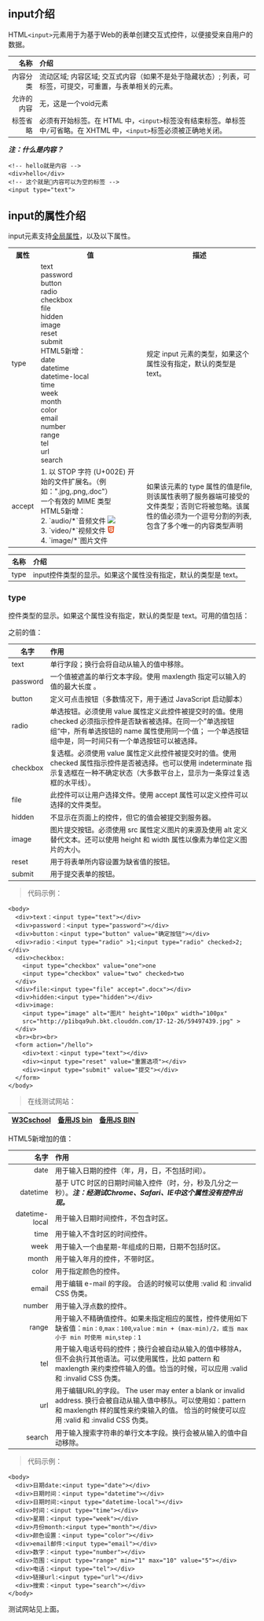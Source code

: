 ## input介绍    

HTML`<input>`元素用于为基于Web的表单创建交互式控件，以便接受来自用户的数据。    

| 名称       | 介绍         |
|----------:|:--------------|
| 内容分类    | 流动区域; 内容区域; 交互式内容（如果不是处于隐藏状态）; 列表，可标签，可提交，可重置，与表单相关的元素。 |
| 允许的内容  | 无，这是一个void元素 |
| 标签省略    | 必须有开始标签。在 HTML 中，`<input>`标签没有结束标签。单标签中`/`可省略。在 XHTML 中，`<input>`标签必须被正确地关闭。|       

***注：什么是内容？***   
```
<!-- hello就是内容 -->
<div>hello</div>
<!-- 这个就是内容可以为空的标签 -->
<input type="text">
```



## input的属性介绍   

input元素支持[全局属性](https://developer.mozilla.org/zh-CN/docs/Web/HTML/Global_attributes)，以及以下属性。     

<table>
    <tr>
        <th>属性</th>
        <th>值</th>
        <th>描述</th>
    </tr>
    <tr>
        <td>type </td>
        <td>
          text  <br>
          password  <br>
          button  <br>
          radio   <br>
          checkbox   <br>
          file   <br>
          hidden   <br>
          image   <br>
          reset   <br>
          submit   <br>
          HTML5新增：  <br>
          date   <br>
          datetime   <br>
          datetime-local  <br>
          time    <br>
          week    <br>
          month    <br>
          color    <br>
          email    <br>
          number    <br>
          range    <br>
          tel <br>
          url <br>
          search <br>
        </td>
        <td>规定 input 元素的类型，如果这个属性没有指定，默认的类型是 text。</td>
    </tr>
    <tr>
      <td>accept</td>
      <td>
        1. 以 STOP 字符 (U+002E) 开始的文件扩展名。（例如：".jpg,.png,.doc"） <br>
        一个有效的 MIME 类型 <br>
        HTML5新增：  <br>
        2. `audio/*`音频文件 <img src="https://yulilong.github.io/web-doc/img/HTML5-icon.jpg" height="15px"> <br>
        3. `video/*`视频文件 <img src="https://github.com/yulilong/web-doc/blob/master/img/HTML5-icon.jpg" height="15px"> <br>
        4. `image/*`图片文件 <br>
      </td>
      <td>如果该元素的 type 属性的值是file,则该属性表明了服务器端可接受的文件类型；否则它将被忽略。该属性的值必须为一个逗号分割的列表,包含了多个唯一的内容类型声明</td>
    </tr>
  </table> 



| 名称      | 介绍           |
|----------|:---------------|
| type     | input控件类型的显示。如果这个属性没有指定，默认的类型是 text。 |


### type   

控件类型的显示。如果这个属性没有指定，默认的类型是 text。可用的值包括：   

之前的值：    

| 名字      | 作用           |
|----------|:--------------|
| text      | 单行字段；换行会将自动从输入的值中移除。  | 
| password  | 一个值被遮盖的单行文本字段。使用 maxlength 指定可以输入的值的最大长度 。  |
| button    | 定义可点击按钮（多数情况下，用于通过 JavaScript 启动脚本） |
| radio     | 单选按钮。必须使用 value 属性定义此控件被提交时的值。使用checked 必须指示控件是否缺省被选择。在同一个”单选按钮组“中，所有单选按钮的 name 属性使用同一个值； 一个单选按钮组中是，同一时间只有一个单选按钮可以被选择。  |
| checkbox  | 复选框。必须使用 value 属性定义此控件被提交时的值。使用 checked 属性指示控件是否被选择。也可以使用 indeterminate 指示复选框在一种不确定状态（大多数平台上，显示为一条穿过复选框的水平线）。 |    
| file      | 此控件可以让用户选择文件。使用 accept 属性可以定义控件可以选择的文件类型。  |    
| hidden    | 不显示在页面上的控件，但它的值会被提交到服务器。  |
| image     | 图片提交按钮。必须使用 src 属性定义图片的来源及使用 alt 定义替代文本。还可以使用 height 和 width 属性以像素为单位定义图片的大小。  |    
| reset     | 用于将表单所内容设置为缺省值的按钮。   |
| submit    | 用于提交表单的按钮。  |    

> 代码示例：   
```
<body>
  <div>text：<input type="text"></div>
  <div>password：<input type="password"></div>
  <div>button：<input type="button" value="确定按钮"></div>
  <div>radio：<input type="radio" >1;<input type="radio" checked>2;</div>
  <div>checkbox:
    <input type="checkbox" value="one">one
    <input type="checkbox" value="two" checked>two
  </div>
  <div>file:<input type="file" accept=".docx"></div>
  <div>hidden:<input type="hidden"></div>
  <div>image:
    <input type="image" alt="图片" height="100px" width="100px"
    src="http://p1ibqa9uh.bkt.clouddn.com/17-12-26/59497439.jpg" > 
  </div>
  <br><br><br>
  <form action="/hello">
    <div>text：<input type="text"></div>
    <div><input type="reset" value="重置选项"></div>
    <div><input type="submit" value="提交"></div>
  </form>
</body>
```
> 在线测试网站：    

| [W3Cschool](http://www.w3school.com.cn/tiy/t.asp)  | [备用JS bin](http://js.jirengu.com/)  |  [备用JS BIN](http://jsbin.com/)  |      
| ---- | ---- | ----- |     
   


HTML5新增加的值：      

| 名字      | 作用           |
|----------:|:--------------|
| date      | 用于输入日期的控件（年，月，日，不包括时间）。 |
| datetime  | 基于 UTC 时区的日期时间输入控件（时，分，秒及几分之一秒）。***注：经测试Chrome、Safari、IE中这个属性没有控件出现。*** |
| datetime-local | 用于输入日期时间控件，不包含时区。  |
| time      | 用于输入不含时区的时间控件。   |   
| week      | 用于输入一个由星期-年组成的日期，日期不包括时区。 | 
| month     | 用于输入年月的控件，不带时区。 | 
| color     | 用于指定颜色的控件。  |
| email     | 用于编辑 e-mail 的字段。 合适的时候可以使用 :valid 和 :invalid CSS 伪类。 |    
| number    | 用于输入浮点数的控件。   |
| range     | 用于输入不精确值控件。如果未指定相应的属性，控件使用如下缺省值：`min：0`,`max：100`,`value：min + (max-min)/2，或当 max 小于 min 时使用 min`,`step：1`   |
| tel       | 用于输入电话号码的控件；换行会被自动从输入的值中移除A，但不会执行其他语法。可以使用属性，比如 pattern 和 maxlength 来约束控件输入的值。恰当的时候，可以应用 :valid 和 :invalid CSS 伪类。  |   
| url       | 用于编辑URL的字段。 The user may enter a blank or invalid address. 换行会被自动从输入值中移队。可以使用如：pattern 和 maxlength 样的属性来约束输入的值。 恰当的时候使可以应用 :valid 和 :invalid CSS 伪类。  |    
| search    | 用于输入搜索字符串的单行文本字段。换行会被从输入的值中自动移除。  |   

> 代码示例：   
```
<body>
  <div>日期date:<input type="date"></div>
  <div>日期时间：<input type="datetime"></div>
  <div>日期时间:<input type="datetime-local"></div>
  <div>时间：<input type="time"></div>
  <div>星期：<input type="week"></div>
  <div>月份month:<input type="month"></div>
  <div>颜色设置：<input type="color"></div>
  <div>email邮件:<input type="email"></div>
  <div>数字：<input type="number"></div>
  <div>范围：<input type="range" min="1" max="10" value="5"></div>
  <div>电话：<input type="tel"></div>
  <div>链接url:<input type="url"></div>
  <div>搜索：<input type="search"></div>
</body>
```

测试网站见上面。   










